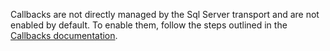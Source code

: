 Callbacks are not directly managed by the Sql Server transport and are not enabled by default. To enable them, follow the steps outlined in the [Callbacks documentation](/nservicebus/messaging/handling-responses-on-the-client-side.md).